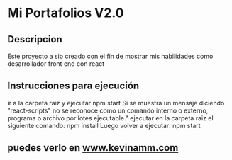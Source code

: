 # Mi Portafolios V2.0

## Descripcion
Este proyecto a sio creado con el fin de mostrar mis habilidades como desarrollador front end con react

## Instrucciones para ejecución

ir a la carpeta raiz y ejecutar npm start
Si se muestra un mensaje diciendo "react-scripts" no se reconoce como un comando interno o externo, programa o archivo por lotes ejecutable." ejecutar en la carpeta raiz el siguiente comando:
npm install Luego volver a ejecutar: npm start

## puedes verlo en www.kevinamm.com
